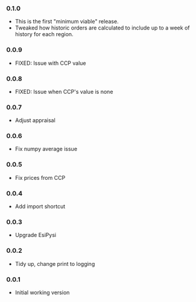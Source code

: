 ### 0.1.0

- This is the first "minimum viable" release.
- Tweaked how historic orders are calculated to include up to a week of history for each region.

### 0.0.9

- FIXED: Issue with CCP value

### 0.0.8

- FIXED: Issue when CCP's value is none

### 0.0.7

- Adjust appraisal

### 0.0.6

- Fix numpy average issue

### 0.0.5

- Fix prices from CCP

### 0.0.4

- Add import shortcut

### 0.0.3

- Upgrade EsiPysi

### 0.0.2

- Tidy up, change print to logging

### 0.0.1

- Initial working version